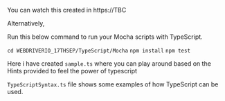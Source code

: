 You can watch this created in https://TBC

Alternatively,

Run this below command to run your Mocha scripts with TypeScript.

`cd WEBDRIVERIO_17THSEP/TypeScript/Mocha`
`npm install`
`npm test`

Here i have created `sample.ts` where you can play around based on the Hints provided to feel the power of typescript

`TypeScriptSyntax.ts` file shows some examples of how TypeScript can be used.